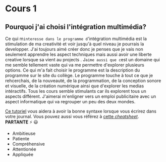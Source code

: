 # Cours 1

## Pourquoi j'ai choisi l'intégration multimédia?
Ce qui m`interesse dans le programme d`'intégration multimédia est la stimulation de ma creativité et voir jusqu'à quel niveau je pourrais la developper. J'ai toujours aimé créer donc je penses que je vais non seulement apprendre les aspect techniques mais aussi avoir une liberte creative lorsque sa vient au projects . J`aime aussi que c`est un domaine qui me semble tellement vaste qui va me permettre d'explorer plusieurs options. Ce qui m'a fait choisir le programme est la description du programme sur le site du collège. Le programme touche à tout ce que je rehcerchais, de la nouveauté, de la programmation, de la conception sonore et visuelle, de la création numérique ainsi que d'explorer les medias intéractifs. Tous les cours semble stimulants car ils explorent tous un aspects différent.  J'aimerai m'enligner vers un emploi publicitaire avec un aspect informatique qui va regrouper un peu des deux mondes.

[Ce tutoriel](https://guides.github.com/features/mastering-markdown/) vous aidera à avoir la bonne syntaxe lorsque vous écrirez dans votre journal. Vous pouvez aussi vous référez à [cette *cheatsheet*](https://github.com/tchapi/markdown-cheatsheet/blob/master/README.md). 
**PARTANTE** ⚡ 😃
* Ambitieuse
* Patiente
* Compréhensive
* Attentionée
* Appliquée


